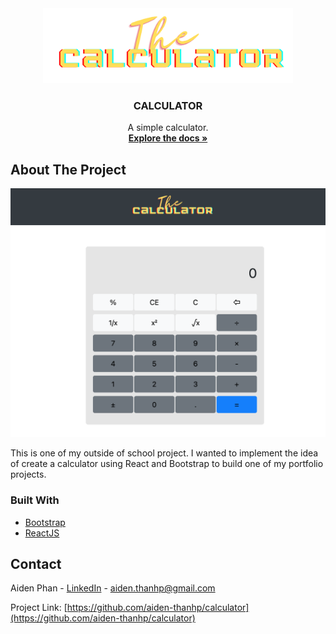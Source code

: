 <div align="center">
  <img src="https://github.com/aiden-thanhp/calculator/blob/master/src/assets/Logo.png" width=400px/>
  <h3 align="center">CALCULATOR</h3>

  <p align="center">
    A simple calculator.
    <br />
    <a href="https://github.com/aiden-thanhp/calculator"><strong>Explore the docs »</strong></a>
  </p>
  
</div>

<!-- ABOUT THE PROJECT -->
## About The Project

<img src="https://github.com/aiden-thanhp/calculator/blob/master/src/assets/screenshot.png" />

This is one of my outside of school project. I wanted to implement the idea of create a calculator using React and Bootstrap to build one of my portfolio projects.

### Built With

* [Bootstrap](https://getbootstrap.com)
* [ReactJS](https://reactjs.org)

<!-- CONTACT -->
## Contact

Aiden Phan - [LinkedIn](https://www.linkedin.com/in/aidenthanhp/) - aiden.thanhp@gmail.com

Project Link: [https://github.com/aiden-thanhp/calculator](https://github.com/aiden-thanhp/calculator)

